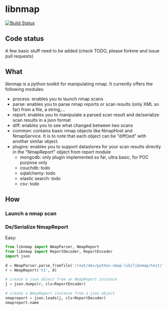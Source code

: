 # libnmap

[![Build Status](https://travis-ci.org/savon-noir/python-nmap-lib.png)](https://travis-ci.org/savon-noir/python-nmap-lib)

## Code status
A few basic stuff need to be added (check TODO, please forkme and issue pull
requests)

## What

libnmap is a python toolkit for manipulating nmap. It currently offers the following modules:
- process: enables you to launch nmap scans
- parse: enables you to parse nmap reports or scan results (only XML so far) from a file, a string,...
- report: enables you to manipulate a parsed scan result and de/serialize scan results in a json format
- diff: enables you to see what changed between two scans
- common: contains basic nmap objects like NmapHost and NmapService. It is to note that each object can be "diff()ed" with another similar object.
- plugins: enables you to support datastores for your scan results directly in the "NmapReport" object from report module
    - mongodb: only plugin implemented so far, ultra basic, for POC purpose only
    - couchdb: todo
    - sqlalchemy: todo
    - elastic search: todo
    - csv: todo

## How

### Launch a nmap scan


### De/Serialize NmapReport
Easy:
```python
from libnmap import NmapParser, NmapReport
from libnmap import ReportDecoder, ReportEncoder
import json
 
d = NmapParser.parse_fromfile('/root/dev/python-nmap-lib/libnmap/test/files/1_hosts.xml')
r = NmapReport('t1', d)
 
# create a json object from an NmapReport instance
j = json.dumps(r, cls=ReportEncoder)
  
# create a NmapReport instance from a json object
nmapreport = json.loads(j, cls=ReportDecoder)
nmapreport.name
```
